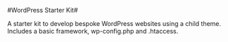 #WordPress Starter Kit#

A starter kit to develop bespoke WordPress websites using a child theme. Includes a basic framework, wp-config.php and .htaccess.
